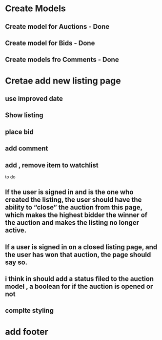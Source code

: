 # Create Models
## Create model for Auctions - Done
## Create model for Bids - Done
## Create models fro Comments - Done

# Cretae add new listing page
## use improved date
## Show listing 
## place bid
## add comment
## add , remove item to  watchlist

to do 

## If the user is signed in and is the one who created the listing, the user should have the ability to “close” the auction from this page, which makes the highest bidder the winner of the auction and makes the listing no longer active.

## If a user is signed in on a closed listing page, and the user has won that auction, the page should say so.

## i think in should add a status filed to the auction model , a boolean for if the auction is opened or not

## complte styling
# add footer